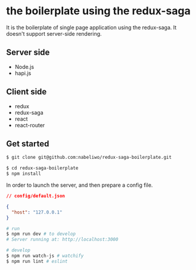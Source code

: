 # the boilerplate using the redux-saga

It is the boilerplate of single page application using the redux-saga.
It doesn't support server-side rendering.

## Server side

- Node.js
- hapi.js

## Client side

- redux
- redux-saga
- react
- react-router

## Get started

```bash
$ git clone git@github.com:nabeliwo/redux-saga-boilerplate.git

$ cd redux-saga-boilerplate
$ npm install
```

In order to launch the server, and then prepare a config file.

```json
// config/default.json

{
  "host": "127.0.0.1"
}
```

```bash
# run
$ npm run dev # to develop
# Server running at: http://localhost:3000

# develop
$ npm run watch-js # watchify
$ npm run lint # eslint
```
